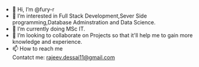 - 👋 Hi, I’m @fury-r
- 👀 I’m interested in Full Stack  Development,Sever Side programming,Database Adminstration and Data Science.
- 🌱 I’m currently doing MSc IT.
- 💞️ I’m looking to collaborate on  Projects so that it'll help me to gain more knowledge and experience.
- 📫 How to reach me  
  Contatct me: rajeev.dessai11@gmail.com

<!---
fury-r/fury-r is a ✨ special ✨ repository because its `README.md` (this file) appears on your GitHub profile.
You can click the Preview link to take a look at your changes.
--->
